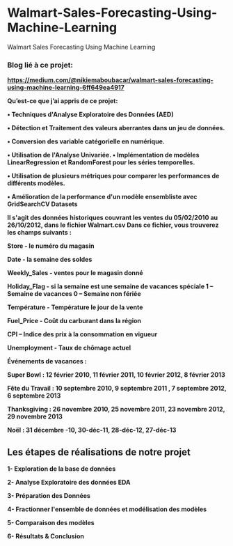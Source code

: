 # Walmart-Sales-Forecasting-Using-Machine-Learning
Walmart Sales Forecasting Using Machine Learning

<h3>Blog lié à ce projet:</h3>

<b>https://medium.com/@nikiemaboubacar/walmart-sales-forecasting-using-machine-learning-6ff649ea4917<b>
 
Qu’est-ce que j’ai appris de ce projet:

• Techniques d'Analyse Exploratoire des Données (AED)

• Détection et Traitement des valeurs aberrantes dans un jeu de données.

• Conversion des variable catégorielle en numérique.

• Utilisation de l'Analyse Univariée.
• Implémentation de modèles LinearRegression et RandomForest pour les séries temporelles.

• Utilisation de plusieurs métriques pour comparer les performances de différents modèles.

• Amélioration de la performance d'un modèle ensembliste avec GridSearchCV
Datasets


Il s'agit des données historiques couvrant les ventes du 05/02/2010 au 26/10/2012, dans le fichier Walmart.csv Dans ce fichier, vous trouverez les champs suivants :
 
Store - le numéro du magasin

Date - la semaine des soldes

Weekly_Sales - ventes pour le magasin donné

Holiday_Flag - si la semaine est une semaine de vacances spéciale 1 – Semaine de vacances 0 – Semaine non fériée

Température - Température le jour de la vente

Fuel_Price - Coût du carburant dans la région

CPI – Indice des prix à la consommation en vigueur

Unemployment - Taux de chômage actuel

Événements de vacances :

Super Bowl : 12 février 2010, 11 février 2011, 10 février 2012, 8 février 2013

Fête du Travail : 10 septembre 2010, 9 septembre 2011 , 7 septembre 2012, 6 septembre 2013

Thanksgiving : 26 novembre 2010, 25 novembre 2011, 23 novembre 2012, 29 novembre 2013

Noël : 31 décembre -10, 30-déc-11, 28-déc-12, 27-déc-13

<h2>Les étapes de réalisations de notre projet</h2>

1- Exploration de la base de données

2- Analyse Exploratoire des données  EDA

3- Préparation des Données

4- Fractionner l'ensemble de données et modélisation des modèles

5- Comparaison des modèles

6- Résultats & Conclusion
 

 

